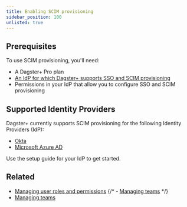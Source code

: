 ```yaml
---
title: Enabling SCIM provisioning
sidebar_position: 100
unlisted: true
---
```


## Prerequisites

To use SCIM provisioning, you'll need:

- A Dagster+ Pro plan
- [An IdP for which Dagster+ supports SSO and SCIM provisioning](#supported-identity-providers)
- Permissions in your IdP that allow you to configure SSO and SCIM provisioning

## Supported Identity Providers

Dagster+ currently supports SCIM provisioning for the following Identity Providers (IdP):

- [Okta](/dagster-plus/account/authentication/okta/scim-provisioning)
- [Microsoft Azure AD](https://learn.microsoft.com/en-us/azure/active-directory/saas-apps/dagster-cloud-provisioning-tutorial)

Use the setup guide for your IdP to get started.

## Related

- [Managing user roles and permissions](/dagster-plus/account/managing-users/managing-user-roles-permissions)
{/* - [Managing teams](/dagster-plus/account/managing-users/managing-teams) */}
- [Managing teams](/dagster-plus/account/managing-users/managing-teams)
